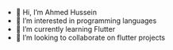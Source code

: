 - 👋 Hi, I’m Ahmed Hussein
- 👀 I’m interested in programming languages
- 🌱 I’m currently learning Flutter
- 💞️ I’m looking to collaborate on flutter projects

<!---
AhmedHossien/AhmedHossien is a ✨ special ✨ repository because its `README.md` (this file) appears on your GitHub profile.
You can click the Preview link to take a look at your changes.
--->
